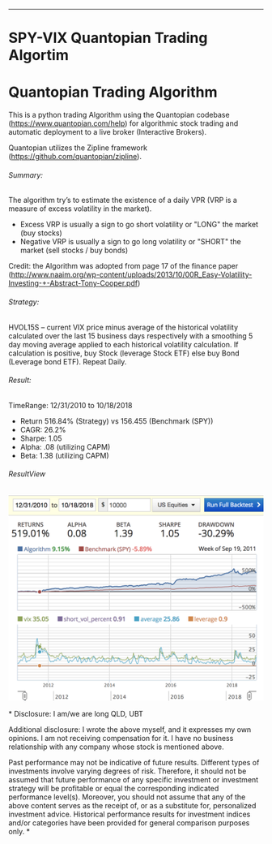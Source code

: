 ---

SPY-VIX Quantopian Trading Algortim
=========
# Quantopian Trading Algorithm 

This is a python trading Algorithm using the Quantopian codebase (https://www.quantopian.com/help) for algorithmic stock trading and automatic deployment to a live broker (Interactive Brokers).

Quantopian utilizes the Zipline framework (https://github.com/quantopian/zipline).

###### Summary:

The algorithm try’s to estimate the existence of a daily VPR (VRP is a measure of excess volatility in the market).
* Excess VRP is usually a sign to go short volatility or "LONG" the market (buy stocks)
* Negative VRP is usually a sign to go long volatility or "SHORT" the market (sell stocks / buy bonds)


Credit: the Algorithm was adopted from page 17 of the finance paper (http://www.naaim.org/wp-content/uploads/2013/10/00R_Easy-Volatility-Investing-+-Abstract-Tony-Cooper.pdf) 

###### Strategy:

HVOL15S – current VIX price minus average of the historical volatility calculated over the
last 15 business days respectively with a smoothing 5 day moving
average applied to each historical volatility calculation. If calculation is positive, buy Stock (leverage Stock ETF) else buy Bond (Leverage bond ETF).
Repeat Daily.


###### Result:

TimeRange:
12/31/2010 to 10/18/2018
* Return 516.84% (Strategy) vs 156.455 (Benchmark (SPY))
* CAGR: 26.2%
* Sharpe: 1.05
* Alpha: .08 (utilizing CAPM) 
* Beta: 1.38 (utilizing CAPM)


###### ResultView
[![image](https://github.com/aaronchu415/SPY-VIX-TradingAlgo/blob/master/ScreenShot/Result.png)](#capture)

<div class="footer">
* Disclosure: I am/we are long QLD, UBT

Additional disclosure: I wrote the above myself, and it expresses my own opinions. I am not receiving compensation for it. I have no business relationship with any company whose stock is mentioned above. 

Past performance may not be indicative of future results. Different types of investments involve varying
degrees of risk. Therefore, it should not be assumed that future performance of any specific investment
or investment strategy  will be profitable or equal the corresponding indicated performance level(s). 
Moreover, you should not assume that any of the above content serves as the receipt of, or as a substitute for, personalized investment advice. Historical performance results for investment indices and/or categories have been provided for general
comparison purposes only. * </div>
